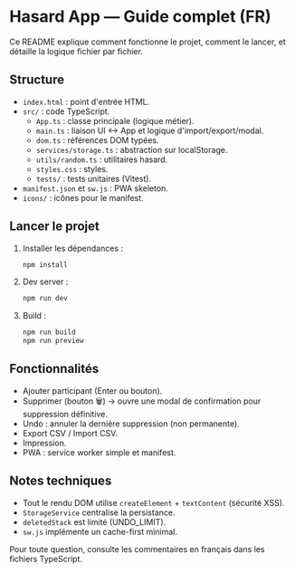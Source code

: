 # Hasard App — Guide complet (FR)

Ce README explique comment fonctionne le projet, comment le lancer, et détaille la logique fichier par fichier.

## Structure
- `index.html` : point d'entrée HTML.
- `src/` : code TypeScript.
  - `App.ts` : classe principale (logique métier).
  - `main.ts` : liaison UI <-> App et logique d'import/export/modal.
  - `dom.ts` : références DOM typées.
  - `services/storage.ts` : abstraction sur localStorage.
  - `utils/random.ts` : utilitaires hasard.
  - `styles.css` : styles.
  - `tests/` : tests unitaires (Vitest).
- `manifest.json` et `sw.js` : PWA skeleton.
- `icons/` : icônes pour le manifest.

## Lancer le projet
1. Installer les dépendances :
   ```bash
   npm install
   ```
2. Dev server :
   ```bash
   npm run dev
   ```
3. Build :
   ```bash
   npm run build
   npm run preview
   ```

## Fonctionnalités
- Ajouter participant (Enter ou bouton).
- Supprimer (bouton 🗑) → ouvre une modal de confirmation pour suppression définitive.
- Undo : annuler la dernière suppression (non permanente).
- Export CSV / Import CSV.
- Impression.
- PWA : service worker simple et manifest.

## Notes techniques
- Tout le rendu DOM utilise `createElement` + `textContent` (sécurité XSS).
- `StorageService` centralise la persistance.
- `deletedStack` est limité (UNDO_LIMIT).
- `sw.js` implémente un cache-first minimal.

Pour toute question, consulte les commentaires en français dans les fichiers TypeScript.
